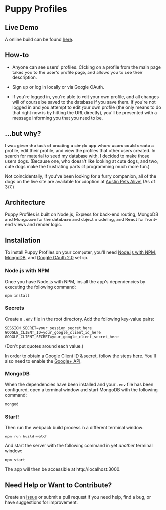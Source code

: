 # Puppy Profiles

## Live Demo

A online build can be found [here](https://puppy-profiles.herokuapp.com).

## How-to

* Anyone can see users' profiles. Clicking on a profile from the main page takes you to the user's profile page, and allows you to see their description.

* Sign up or log in locally or via Google OAuth.

* If you're logged in, you're able to edit your own profile, and all changes will of course be saved to the database if you save them. If you're not logged in and you attempt to edit your own profile (the only means to do that right now is by hitting the URL directly), you'll be presented with a message informing you that you need to be.

## ...but why?

I was given the task of creating a simple app where users could create a profile, edit their profile, and view the profiles that other users created. In search for material to seed my database with, I decided to make those users dogs. (Because one, who doesn't like looking at cute dogs, and two, cute dogs make the frustrating parts of programming much more fun.)

Not coincidentally, if you've been looking for a furry companion, all of the dogs on the live site are available for adoption at [Austin Pets Alive!](https://www.austinpetsalive.org/) (As of 3/7.)

## Architecture

Puppy Profiles is built on Node.js, Express for back-end routing, MongoDB and Mongoose for the database and object modeling, and React for front-end views and render logic.

## Installation

To install Puppy Profiles on your computer, you'll need [Node.js with NPM](https://nodejs.org/en/), [MongoDB](https://www.mongodb.com/), and [Google OAuth 2.0](https://developers.google.com/identity/protocols/OAuth2) set up.

### Node.js with NPM

Once you have Node.js with NPM, install the app's dependencies by executing the following command:

```
npm install
```

### Secrets

Create a `.env` file in the root directory. Add the following key-value pairs:

```
SESSION_SECRET=your_session_secret_here
GOOGLE_CLIENT_ID=your_google_client_id_here
GOOGLE_CLIENT_SECRET=your_google_client_secret_here
```

(Don't put quotes around each value.)

In order to obtain a Google Client ID & secret, follow the steps [here](https://support.google.com/cloud/answer/6158849?hl=en). You'll also need to enable the [Google+ API](https://developers.google.com/+/web/api/rest/).

### MongoDB

When the dependencies have been installed and your `.env` file has been configured, open a terminal window and start MongoDB with the following command:

```
mongod
```

### Start!

Then run the webpack build process in a different terminal window:

```
npm run build-watch
```

And start the server with the following command in yet *another* terminal window:

```
npm start
```

The app will then be accessible at http://localhost:3000.

## Need Help or Want to Contribute?

Create an [issue](https://github.com/bethqiang/puppy-profiles/issues) or submit a pull request if you need help, find a bug, or have suggestions for improvement.
